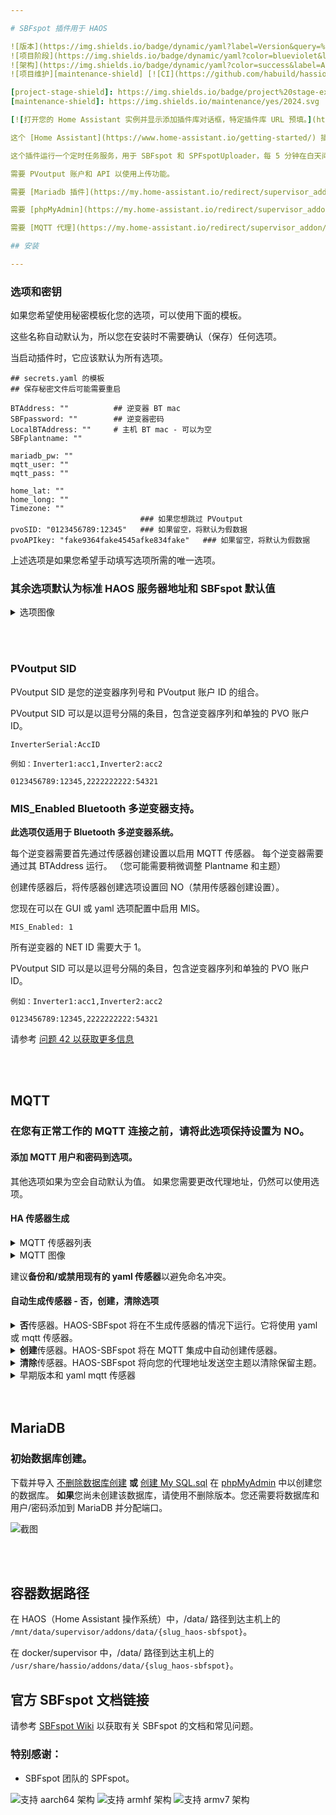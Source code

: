 ```yaml
---

# SBFspot 插件用于 HAOS

![版本](https://img.shields.io/badge/dynamic/yaml?label=Version&query=%24.version&url=https%3A%2F%2Fraw.githubusercontent.com%2Fhabuild%2Fhassio-addons%2Fmain%2Fhaos-sbfspot%2Fconfig.yaml)
![项目阶段](https://img.shields.io/badge/dynamic/yaml?color=blueviolet&label=Project%20Stage&query=%24.stage&url=https%3A%2F%2Fraw.githubusercontent.com%2Fhabuild%2Fhassio-addons%2Fmain%2Fhaos-sbfspot%2Fconfig.yaml)
![架构](https://img.shields.io/badge/dynamic/yaml?color=success&label=Arch&query=%24.arch&url=https%3A%2F%2Fraw.githubusercontent.com%2Fhabuild%2Fhassio-addons%2Fmain%2Fhaos-sbfspot%2Fconfig.yaml)
![项目维护][maintenance-shield] [![CI](https://github.com/habuild/hassio-addons/actions/workflows/addon-ci.yaml/badge.svg)](https://github.com/habuild/hassio-addons/actions/workflows/addon-ci.yaml)

[project-stage-shield]: https://img.shields.io/badge/project%20stage-experimental-yellow.svg
[maintenance-shield]: https://img.shields.io/maintenance/yes/2024.svg

[![打开您的 Home Assistant 实例并显示添加插件库对话框，特定插件库 URL 预填。](https://my.home-assistant.io/badges/supervisor_add_addon_repository.svg)](https://my.home-assistant.io/redirect/supervisor_add_addon_repository/?repository_url=https%3A%2F%2Fgithub.com%2Fhabuild%2Fhassio-addons)

这个 [Home Assistant](https://www.home-assistant.io/getting-started/) 插件为 **Bluetooth** 版本的 [![SBFspot](https://img.shields.io/badge/dynamic/json?color=blue&label=SBFspot&query=tag_name&suffix=%20latest&url=https%3A%2F%2Fgithub.com%2FSBFspot%2FSBFspot%2Freleases%2Flatest)](https://github.com/SBFspot/SBFspot/releases/latest) 提供了一个包装。

这个插件运行一个定时任务服务，用于 SBFspot 和 SPFspotUploader，每 5 分钟在白天间隔一次。

需要 PVoutput 账户和 API 以使用上传功能。

需要 [Mariadb 插件](https://my.home-assistant.io/redirect/supervisor_addon/?addon=core_mariadb) 或类似 SQL 数据库，以存储数据以上传到 PVOutput。

需要 [phpMyAdmin](https://my.home-assistant.io/redirect/supervisor_addon/?addon=a0d7b954_phpmyadmin&repository_url=https%3A%2F%2Fgithub.com%2Fhassio-addons%2Faddon-phpmyadmin) 来创建数据库结构。

需要 [MQTT 代理](https://my.home-assistant.io/redirect/supervisor_addon/?addon=core_mosquitto) 以便向 Home Assistant 发送 MQTT 消息。

## 安装

---
```


### 选项和密钥

如果您希望使用秘密模板化您的选项，可以使用下面的模板。

这些名称自动默认为，所以您在安装时不需要确认（保存）任何选项。

当启动插件时，它应该默认为所有选项。

```
## secrets.yaml 的模板
## 保存秘密文件后可能需要重启

BTAddress: ""          ## 逆变器 BT mac
SBFpassword: ""        ## 逆变器密码
LocalBTAddress: ""     # 主机 BT mac - 可以为空
SBFplantname: ""

mariadb_pw: ""
mqtt_user: ""
mqtt_pass: ""

home_lat: ""
home_long: ""
Timezone: ""
                             ### 如果您想跳过 PVoutput
pvoSID: "0123456789:12345"   ### 如果留空，将默认为假数据
pvoAPIkey: "fake9364fake4545afke834fake"   ### 如果留空，将默认为假数据
```

上述选项是如果您希望手动填写选项所需的唯一选项。

### 其余选项默认为标准 HAOS 服务器地址和 SBFspot 默认值

<details><summary> 选项图像 </summary>
<p>

![截图](https://raw.githubusercontent.com/habuild/hassio-addons/main/.images/UIoptions.PNG)

</p>
</details>

<br></br>

### PVoutput SID

PVoutput SID 是您的逆变器序列号和 PVoutput 账户 ID 的组合。

PVoutput SID 可以是以逗号分隔的条目，包含逆变器序列和单独的 PVO 账户 ID。

```
InverterSerial:AccID

例如：Inverter1:acc1,Inverter2:acc2

0123456789:12345,2222222222:54321
```

### MIS_Enabled Bluetooth 多逆变器支持。

<b>此选项仅适用于 Bluetooth 多逆变器系统。</b>

每个逆变器需要首先通过传感器创建设置以启用 MQTT 传感器。
每个逆变器需要通过其 BTAddress 运行。
（您可能需要稍微调整 Plantname 和主题）

创建传感器后，将传感器创建选项设置回 NO（禁用传感器创建设置）。

您现在可以在 GUI 或 yaml 选项配置中启用 MIS。

```
MIS_Enabled: 1
```

所有逆变器的 NET ID 需要大于 1。

PVoutput SID 可以是以逗号分隔的条目，包含逆变器序列和单独的 PVO 账户 ID。

```
例如：Inverter1:acc1,Inverter2:acc2

0123456789:12345,2222222222:54321
```

请参考 [问题 42 以获取更多信息](https://github.com/habuild/hassio-addons/issues/42)

<br></br>

## MQTT

### 在您有正常工作的 MQTT 连接之前，请将此选项保持设置为 NO。

#### 添加 MQTT 用户和密码到选项。

其他选项如果为空会自动默认为值。
如果您需要更改代理地址，仍然可以使用选项。

#### HA 传感器生成

<details><summary>MQTT 传感器列表</summary>
<p>

描述可在 SBFspot 配置文件中找到。

[MASTER SBFspot CFG](https://raw.githubusercontent.com/SBFspot/SBFspot/master/SBFspot/SBFspot.cfg)

- MQTT 数据的默认传感器列表

```
PrgVersion,Plantname,Timestamp,SunRise,SunSet,InvSerial,InvName,InvTime,InvStatus,InvSwVer,InvClass,InvType,InvTemperature,EToday,ETotal,GridFreq,PACTot,PAC1,UAC1,IAC1,OperTm,FeedTm,PDCTot,UDC1,UDC2,IDC1,IDC2,PDC1,PDC2,BTSignal
```

- 当前可用的传感器列表

```
PrgVersion,Plantname,Timestamp,SunRise,SunSet,InvSerial,InvName,InvTime,InvStatus,InvSwVer,InvClass,InvType,InvTemperature,InvGridRelay,EToday,ETotal,GridFreq,PACTot,PAC1,PAC2,PAC3,UAC1,UAC2,UAC3,IAC1,IAC2,IAC3,OperTm,FeedTm,PDCTot,PDC1,PDC2,PDC,UDC1,UDC2,UDC,IDC1,IDC2,IDC,BTSignal,BatTmpVal,BatVol,BatAmp,BatChaStt,InvWakeupTm,InvSleepTm,MeteringWOut,MeteringWIn,MeteringWTot
```

</p>
</details>

<details><summary>MQTT 图像</summary>
<p>

![截图](https://raw.githubusercontent.com/habuild/hassio-addons/main/.images/mqttcap.PNG)

</p>
</details>

建议**备份和/或禁用现有的 yaml 传感器**以避免命名冲突。

#### 自动生成传感器 - 否，创建，清除选项

<details><summary><b>否</b>传感器。HAOS-SBFspot 将在不生成传感器的情况下运行。它将使用 yaml 或 mqtt 传感器。 </summary>
<p>

- 如果您想在能量仪表板上保留现有的 yaml 能量传感器，请使用此选项。

  您可以创建新的传感器。但您无法转换新传感器以保留旧能量仪表盘的值。

</p>
</details>

<details><summary><b>创建</b>传感器。HAOS-SBFspot 将在 MQTT 集成中自动创建传感器。 </summary>
<p>

[MQTT 集成](https://www.home-assistant.io/integrations/mqtt)

建议**备份和/或禁用现有的 yaml 传感器**以避免命名冲突。

在 HA 中，将新能量传感器更新为跟随旧能量传感器在能量仪表板上不可行。

    - 此选项将使用您的 Plantname 和逆变器序列号创建主题

       - homeassistant/sensor/sbfspot_{*您的 Plantname*}/sbf_spot{*您的逆变器序列*}{*传感器类型*}/config

       - homeassistant/sbfspot_{您的 Plantname}/sbf_spot{您的逆变器序列} 是 state_topic

</p>
</details>

<details><summary><b>清除</b>传感器。HAOS-SBFspot 将向您的代理地址发送空主题以清除保留主题。 </summary>
<p>

- 如果您在创建和清除传感器之间更改主题，这将失败。
- 如果发生这种情况，您可以使用 MQTT explorer 或其他类似的 MQTT 工具手动删除主题。

</p>
</details>

<details><summary> 早期版本和 yaml mqtt 传感器 </summary>
<p>

### 在 2022.9.1 之前

[haos-sbfspot_sensors.yaml](https://github.com/habuild/hassio-addons/blob/main/.images/sbfspot_sensors.yaml) 我使用包来包含这些 yaml 传感器。您需要更改以匹配您在插件配置选项中设置的植物名称和序列。

**MQTT 选项参数** [配置选项](https://github.com/habuild/hassio-addons/blob/main/.images/Example_Config.yaml) MQTT用户名和密码需要硬编码到 **MQTT_PublisherArgs:** **{host}** **{topic}** 和 **{{message}}** 将从选项中提取。

**MQTT_PublisherArgs:** **'-h {host} -u Your_MQTT_Username -P Your_MQTT_password -t {topic} -m "{{message}}" -d -r'**

<i> 已删除发布者参数以允许传感器 </i>

**-d** 用于 MQTT 日志中的调试。这对于确认 MQTT 消息是否实际被发送非常有帮助。

**-r** 用于保留消息。建议不要使用保留标志。

</p>
</details>
<br></br>

## MariaDB

### 初始数据库创建。

下载并导入 [不删除数据库创建](https://github.com/habuild/hassio-addons/blob/main/.images/CreateMySQLDB_no_drop.sql) **或** [创建 My SQL.sql](https://github.com/SBFspot/SBFspot/blob/master/SBFspot/CreateMySQLDB.sql) 在 [phpMyAdmin](https://github.com/hassio-addons/addon-phpmyadmin) 中以创建您的数据库。 **如果**您尚未创建该数据库，请使用不删除版本。您还需要将数据库和用户/密码添加到 MariaDB 并分配端口。

![截图](https://raw.githubusercontent.com/habuild/hassio-addons/main/.images/MariaDB%20setup.PNG)

<br></br>

## 容器数据路径

在 HAOS（Home Assistant 操作系统）中，/data/ 路径到达主机上的 `/mnt/data/supervisor/addons/data/{slug_haos-sbfspot}`。

在 docker/supervisor 中，/data/ 路径到达主机上的 `/usr/share/hassio/addons/data/{slug_haos-sbfspot}`。

## **官方 SBFspot 文档链接**

请参考 [SBFspot Wiki](https://github.com/sbfspot/sbfspot/wiki) 以获取有关 SBFspot 的文档和常见问题。

### **特别感谢：**

- SBFspot 团队的 SPFspot。

![支持 aarch64 架构][aarch64-shield]
![支持 armhf 架构][armhf-shield]
![支持 armv7 架构][armv7-shield]

[aarch64-shield]: https://img.shields.io/badge/aarch64-yes-green.svg
[armhf-shield]: https://img.shields.io/badge/armhf-yes-green.svg
[armv7-shield]: https://img.shields.io/badge/armv7-yes-green.svg